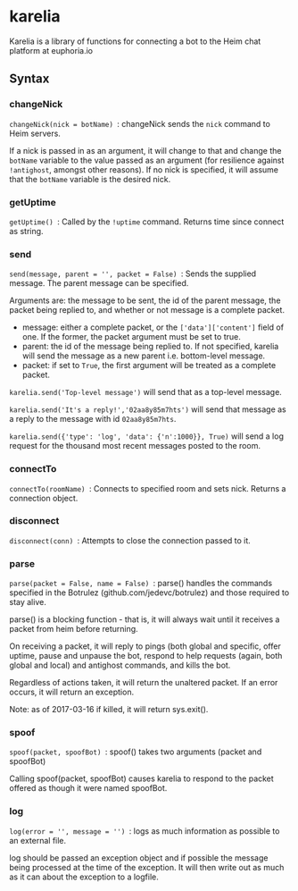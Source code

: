 karelia
======
Karelia is a library of functions for connecting a bot to the Heim chat
platform at euphoria.io

Syntax
------
### changeNick
`changeNick(nick = botName)
    `: 
changeNick sends the `nick` command to Heim servers.

If a nick is passed in as an argument, it will change to that and change
the `botName` variable to the value passed as an argument (for resilience
against `!antighost`, amongst other reasons). If no nick is specified, it
will assume that the `botName` variable is the desired nick.

### getUptime
`getUptime()
    `: 
Called by the `!uptime` command. Returns time since connect as string.

### send
`send(message, parent = '', packet = False)
    `: 
Sends the supplied message. The parent message can be specified.

Arguments are: the message to be sent, the id of the parent message, the
packet being replied to, and whether or not message is a complete packet.

- message:  either a complete packet, or the `['data']['content']` field
of one. If the former, the packet argument must be set to true.
- parent:   the id of the message being replied to. If not specified,
karelia will send the message as a new parent i.e. bottom-level message.
- packet:   if set to `True`, the first argument will be treated as a
complete packet.

`karelia.send('Top-level message')` will send that as a top-level message.

`karelia.send('It's a reply!','02aa8y85m7hts')` will send that message as
a reply to the message with id `02aa8y85m7hts`.

`karelia.send({'type': 'log', 'data': {'n':1000}}, True)` will send a log
request for the thousand most recent messages posted to the room.

### connectTo
`connectTo(roomName)
    `: 
Connects to specified room and sets nick. Returns a connection object.

### disconnect
`disconnect(conn)
    `: 
Attempts to close the connection passed to it.

### parse
`parse(packet = False, name = False)
    `: 
parse() handles the commands specified in the Botrulez
(github.com/jedevc/botrulez) and those required to stay alive.

parse() is a blocking function - that is, it will always wait until it
receives a packet from heim before returning.

On receiving a packet, it will reply to pings (both global and specific,
offer uptime, pause and unpause the bot, respond to help requests (again,
both global and local) and antighost commands, and kills the bot.

Regardless of actions taken, it will return the unaltered packet. If an
error occurs, it will return an exception.

Note: as of 2017-03-16 if killed, it will return sys.exit().

### spoof
`spoof(packet, spoofBot)
    `: 
spoof() takes two arguments (packet and spoofBot)

Calling spoof(packet, spoofBot) causes karelia to respond to the packet
offered as though it were named spoofBot.

### log
`log(error = '', message = '')
    `: 
logs as much information as possible to an external file.

log should be passed an exception object and if possible the message being
processed at the time of the exception. It will then write out as much as
it can about the exception to a logfile.

